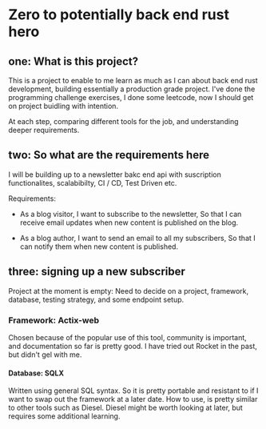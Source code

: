 # Zero to potentially back end rust hero


## one: What is this project?

This is a project to enable to me learn as much as I can about back end rust development, building essentially a production grade project. 
I've done the programming challenge exercises, I done some leetcode, now I should get on project buidling with intention. 

At each step, comparing different tools for the job, and understanding deeper requirements.

## two: So what are the requirements here

I will be building up to a newsletter bakc end api with suscription functionalites, scalabibilty, CI / CD, Test Driven etc. 

Requirements:
- As a blog visitor,
I want to subscribe to the newsletter,
So that I can receive email updates when new content is published on the blog.

- As a blog author,
I want to send an email to all my subscribers,
So that I can notify them when new content is published.

## three: signing up a new subscriber

Project at the moment is empty:
Need to decide on a project, framework, database, testing strategy, and some endpoint setup.

### Framework: Actix-web
Chosen because of the popular use of this tool, community is important, and documentation so far is pretty good.
I have tried out Rocket in the past, but didn't gel with me.

#### Database: SQLX
Written using general SQL syntax. So it is pretty portable and resistant to if I want to swap out the framework at a later date.
How to use, is pretty similar to other tools such as Diesel. Diesel might be worth looking at later, but requires some additional learning.
